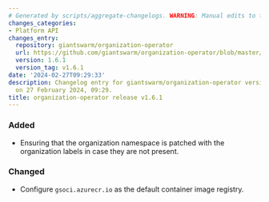 ```yaml
---
# Generated by scripts/aggregate-changelogs. WARNING: Manual edits to this files will be overwritten.
changes_categories:
- Platform API
changes_entry:
  repository: giantswarm/organization-operator
  url: https://github.com/giantswarm/organization-operator/blob/master/CHANGELOG.md#161---2024-02-27
  version: 1.6.1
  version_tag: v1.6.1
date: '2024-02-27T09:29:33'
description: Changelog entry for giantswarm/organization-operator version 1.6.1, published
  on 27 February 2024, 09:29.
title: organization-operator release v1.6.1
---
```


### Added
- Ensuring that the organization namespace is patched with the organization labels in case they are not present.
### Changed
- Configure `gsoci.azurecr.io` as the default container image registry.
